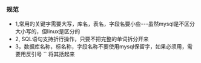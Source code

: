 ### 规范
- 1,常用的关键字需要大写，库名，表名，字段名要小些---虽然mysql是不区分大小写的，但linux是区分的
- 2, SQL语句支持折行操作，只要不把完整的单词拆分开来
- 3，数据库名称，标名称，字段名称不要使用mysql保留字，如果必须用，需要用反引号 `` 将其括起来
